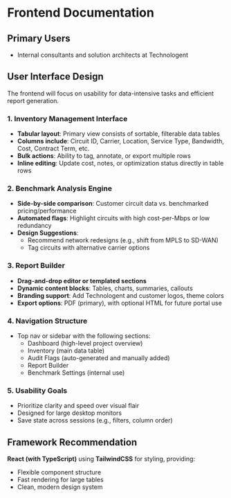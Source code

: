 # Frontend Documentation

## Primary Users
- Internal consultants and solution architects at Technologent

## User Interface Design
The frontend will focus on usability for data-intensive tasks and efficient report generation.

### 1. Inventory Management Interface
- **Tabular layout**: Primary view consists of sortable, filterable data tables
- **Columns include**: Circuit ID, Carrier, Location, Service Type, Bandwidth, Cost, Contract Term, etc.
- **Bulk actions**: Ability to tag, annotate, or export multiple rows
- **Inline editing**: Update cost, notes, or optimization status directly in table rows

### 2. Benchmark Analysis Engine
- **Side-by-side comparison**: Customer circuit data vs. benchmarked pricing/performance
- **Automated flags**: Highlight circuits with high cost-per-Mbps or low redundancy
- **Design Suggestions**:
  - Recommend network redesigns (e.g., shift from MPLS to SD-WAN)
  - Tag circuits with alternative carrier options

### 3. Report Builder
- **Drag-and-drop editor or templated sections**
- **Dynamic content blocks**: Tables, charts, summaries, callouts
- **Branding support**: Add Technologent and customer logos, theme colors
- **Export options**: PDF (primary), with optional HTML for future portal use

### 4. Navigation Structure
- Top nav or sidebar with the following sections:
  - Dashboard (high-level project overview)
  - Inventory (main data table)
  - Audit Flags (auto-generated and manually added)
  - Report Builder
  - Benchmark Settings (internal use)

### 5. Usability Goals
- Prioritize clarity and speed over visual flair
- Designed for large desktop monitors
- Save state across sessions (e.g., filters, column order)

## Framework Recommendation
**React (with TypeScript)** using **TailwindCSS** for styling, providing:
- Flexible component structure
- Fast rendering for large tables
- Clean, modern design system
